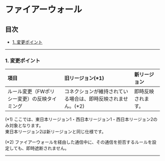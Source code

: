 # ファイアーウォール

## 目次  

<!-- TOC depthFrom:3 depthTo:3 withLinks:1 updateOnSave:1 orderedList:0 -->

- [1. 変更ポイント](#1-変更ポイント)

<!-- /TOC -->

---

### 1. 変更ポイント  

| 項目                                         | 旧リージョン(\*1)                                             | 新リージョン       |
|:---------------------------------------------|:--------------------------------------------------------------|:-------------------|
| ルール変更（FWポリシー変更）の反映タイミング | コネクションが維持されている場合は、即時反映されません。(\*2) | 即時反映されます。 |

(\*1) ここでは、東日本リージョン1・西日本リージョン1・西日本リージョン2のみ対象となります。  
  東日本リージョン2は新リージョンと同じ仕様です。  

(\*2) ファイアーウォールを経由した通信中に、その通信を拒否するルールを設定しても、即時遮断されません。


---
